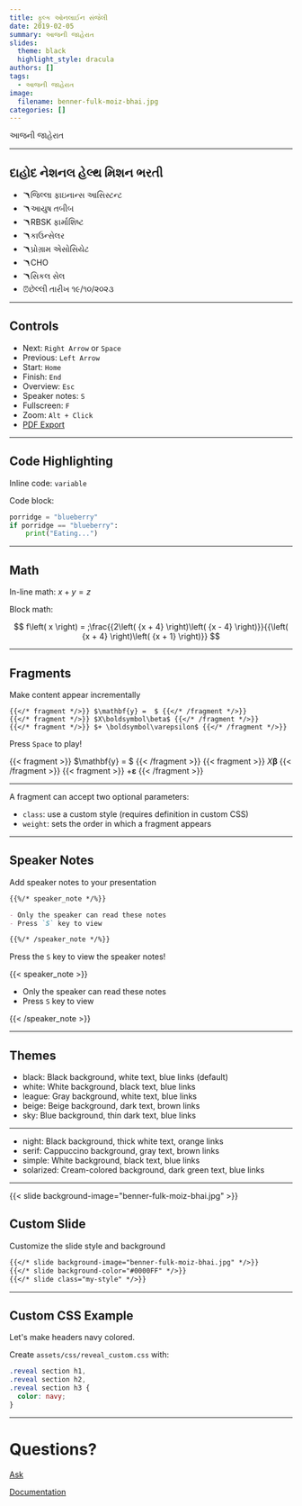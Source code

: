 ```yaml
---
title: ફુલ્ક ઓનલાઈન સંજેલી
date: 2019-02-05
summary: આજની જાહેરાત
slides:
  theme: black
  highlight_style: dracula
authors: []
tags:
  - આજની જાહેરાત
image:
  filename: benner-fulk-moiz-bhai.jpg
categories: []
---
```

આજની જાહેરાત



- - -

## દાહોદ નેશનલ હેલ્થ મિશન ભરતી

* 🪃જિલ્લા ફાઇનાન્સ આસિસ્ટન્ટ 
* 🪃આયુષ તબીબ
* 🪃RBSK ફાર્માશિષ્ટ
* 🪃કાઉન્સેલર
* 🪃પ્રોગ્રામ એસોસિયેટ
* 🪃CHO
* 🪃સિકલ સેલ
* ⏰છેલ્લી તારીખ ૧૯/૧૦/૨૦૨૩

- - -

## Controls

* Next: `Right Arrow` or `Space`
* Previous: `Left Arrow`
* Start: `Home`
* Finish: `End`
* Overview: `Esc`
* Speaker notes: `S`
* Fullscreen: `F`
* Zoom: `Alt + Click`
* [PDF Export](https://revealjs.com/pdf-export/)

- - -

## Code Highlighting

Inline code: `variable`

Code block:

```python
porridge = "blueberry"
if porridge == "blueberry":
    print("Eating...")
```

- - -

## Math

In-line math: $x + y = z$

Block math:

$$
f\left( x \right) = ;\frac{{2\left( {x + 4} \right)\left( {x - 4} \right)}}{{\left( {x + 4} \right)\left( {x + 1} \right)}}
$$

- - -

## Fragments

Make content appear incrementally

```
{{</* fragment */>}} $\mathbf{y} =  $ {{</* /fragment */>}}
{{</* fragment */>}} $X\boldsymbol\beta$ {{</* /fragment */>}}
{{</* fragment */>}} $+ \boldsymbol\varepsilon$ {{</* /fragment */>}}
```

Press `Space` to play!

{{< fragment >}} $\mathbf{y} =  $ {{< /fragment >}}
{{< fragment >}} $X\boldsymbol\beta$ {{< /fragment >}}
{{< fragment >}} $+ \boldsymbol\varepsilon$ {{< /fragment >}}

- - -

A fragment can accept two optional parameters:

* `class`: use a custom style (requires definition in custom CSS)
* `weight`: sets the order in which a fragment appears

- - -

## Speaker Notes

Add speaker notes to your presentation

```markdown
{{%/* speaker_note */%}}

- Only the speaker can read these notes
- Press `S` key to view

{{%/* /speaker_note */%}}
```

Press the `S` key to view the speaker notes!

{{< speaker_note >}}

* Only the speaker can read these notes
* Press `S` key to view

{{< /speaker_note >}}

- - -

## Themes

* black: Black background, white text, blue links (default)
* white: White background, black text, blue links
* league: Gray background, white text, blue links
* beige: Beige background, dark text, brown links
* sky: Blue background, thin dark text, blue links

- - -

* night: Black background, thick white text, orange links
* serif: Cappuccino background, gray text, brown links
* simple: White background, black text, blue links
* solarized: Cream-colored background, dark green text, blue links

- - -

{{< slide background-image="benner-fulk-moiz-bhai.jpg" >}}

## Custom Slide

Customize the slide style and background

```markdown
{{</* slide background-image="benner-fulk-moiz-bhai.jpg" */>}}
{{</* slide background-color="#0000FF" */>}}
{{</* slide class="my-style" */>}}
```

- - -

## Custom CSS Example

Let's make headers navy colored.

Create `assets/css/reveal_custom.css` with:

```css
.reveal section h1,
.reveal section h2,
.reveal section h3 {
  color: navy;
}
```

- - -

# Questions?

[Ask](https://discord.gg/z8wNYzb)

[Documentation](https://wowchemy.com/docs/content/slides/)